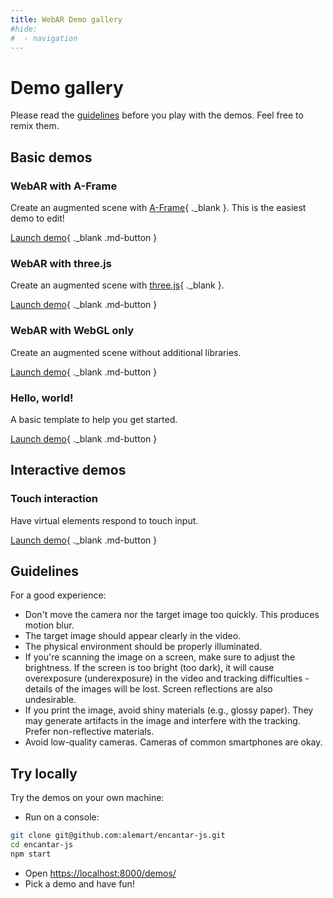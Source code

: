 ```yaml
---
title: WebAR Demo gallery
#hide:
#  - navigation
---
```


# Demo gallery

Please read the [guidelines](#guidelines) before you play with the demos. Feel free to remix them.

## Basic demos

### WebAR with A-Frame

Create an augmented scene with [A-Frame](https://aframe.io){ ._blank }. This is the easiest demo to edit!

[Launch demo](/encantar-js/demos/hello-aframe/README.html){ ._blank .md-button }

### WebAR with three.js

Create an augmented scene with [three.js](https://threejs.org){ ._blank }.

[Launch demo](/encantar-js/demos/hello-three/README.html){ ._blank .md-button }

### WebAR with WebGL only

Create an augmented scene without additional libraries.

[Launch demo](/encantar-js/demos/hello-webgl/README.html){ ._blank .md-button }

### Hello, world!

A basic template to help you get started.

[Launch demo](/encantar-js/demos/hello-world/README.html){ ._blank .md-button }

## Interactive demos

### Touch interaction

Have virtual elements respond to touch input.

[Launch demo](/encantar-js/demos/touch-three/README.html){ ._blank .md-button }

## Guidelines

For a good experience:

* Don't move the camera nor the target image too quickly. This produces motion blur.
* The target image should appear clearly in the video.
* The physical environment should be properly illuminated.
* If you're scanning the image on a screen, make sure to adjust the brightness. If the screen is too bright (too dark), it will cause overexposure (underexposure) in the video and tracking difficulties - details of the images will be lost. Screen reflections are also undesirable.
* If you print the image, avoid shiny materials (e.g., glossy paper). They may generate artifacts in the image and interfere with the tracking. Prefer non-reflective materials.
* Avoid low-quality cameras. Cameras of common smartphones are okay.

## Try locally

Try the demos on your own machine:

* Run on a console:

```sh
git clone git@github.com:alemart/encantar-js.git
cd encantar-js
npm start
```

* Open [https://localhost:8000/demos/](https://localhost:8000/demos/)
* Pick a demo and have fun!
